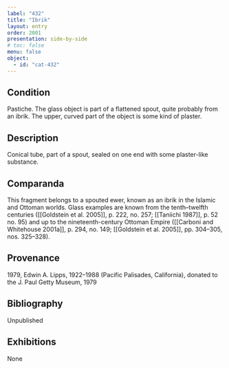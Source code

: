 ```yaml
---
label: "432"
title: "Ibrik"
layout: entry
order: 2001
presentation: side-by-side
# toc: false
menu: false
object:
  - id: "cat-432"
---
```


## Condition

Pastiche. The glass object is part of a flattened spout, quite probably from an ibrik. The upper, curved part of the object is some kind of plaster.

## Description

Conical tube, part of a spout, sealed on one end with some plaster-like substance.

## Comparanda

This fragment belongs to a spouted ewer, known as an ibrik in the Islamic and Ottoman worlds. Glass examples are known from the tenth–twelfth centuries ([[Goldstein et al. 2005]], p. 222, no. 257; [[Taniichi 1987]], p. 52 no. 95) and up to the nineteenth-century Ottoman Empire ([[Carboni and Whitehouse 2001a]], p. 294, no. 149; [[Goldstein et al. 2005]], pp. 304–305, nos. 325–328).

## Provenance

1979, Edwin A. Lipps, 1922–1988 (Pacific Palisades, California), donated to the J. Paul Getty Museum, 1979

## Bibliography

Unpublished

## Exhibitions

None